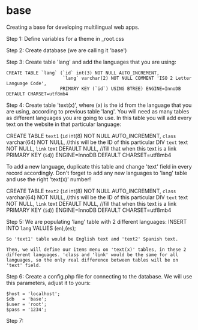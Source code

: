 # base
 Creating a base for developing multilingual web apps.

 Step 1: Define variables for a theme in _root.css

 Step 2: Create database (we are calling it 'base')

 Step 3: Create table 'lang' and add the languages that you are using:

    CREATE TABLE `lang` (`id` int(3) NOT NULL AUTO_INCREMENT,
                         `lang` varchar(2) NOT NULL COMMENT 'ISO 2 Letter Language Code',
                        PRIMARY KEY (`id`) USING BTREE) ENGINE=InnoDB DEFAULT CHARSET=utf8mb4

Step 4: Create table 'text(x)', where (x) is the id from the language that you are using, according to previous table 'lang'. You will need as many tables as different languages you are going to use. In this table you will add every text on the website in that particular language:

 CREATE TABLE `text1` (`id` int(8) NOT NULL AUTO_INCREMENT,
                        `class` varchar(64) NOT NULL, //this will be the ID of this particular DIV
                        `text` text NOT NULL,
                        `link` text DEFAULT NULL, //fill that when this text is a link
                        PRIMARY KEY (`id`)) ENGINE=InnoDB DEFAULT CHARSET=utf8mb4

To add a new language, duplicate this table and change 'text' field in every record accordingly. Don't forget to add any new languages to 'lang' table and use the right 'text(x)' number!

 CREATE TABLE `text2` (`id` int(8) NOT NULL AUTO_INCREMENT,
                        `class` varchar(64) NOT NULL, //this will be the ID of this particular DIV
                        `text` text NOT NULL,
                        `link` text DEFAULT NULL, //fill that when this text is a link
                        PRIMARY KEY (`id`)) ENGINE=InnoDB DEFAULT CHARSET=utf8mb4

 
Step 5: We are populating 'lang' table with 2 different languages:
    INSERT INTO `lang` VALUES (`en`),(`es`);

    So 'text1' table would be English text and 'text2' Spanish text.

    Then, we will define our items menu on 'text(x)' tables, in these 2 different languages. 'class and 'link' would be the same for all languages, so the only real difference between tables will be on 'text' field. 

Step 6: Create a config.php file for connecting to the database. We will use this parameters, adjust it to yours:

 	$host = 'localhost';
	$db   = 'base';
	$user = 'root';
	$pass = '1234';

Step 7: 


